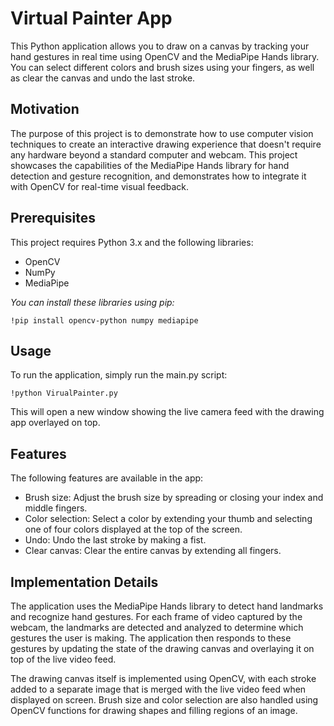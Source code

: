 # Virtual Painter App
This Python application allows you to draw on a canvas by tracking your hand gestures in real time using OpenCV and the MediaPipe Hands library. You can select different colors and brush sizes using your fingers, as well as clear the canvas and undo the last stroke.

## Motivation
The purpose of this project is to demonstrate how to use computer vision techniques to create an interactive drawing experience that doesn't require any hardware beyond a standard computer and webcam. This project showcases the capabilities of the MediaPipe Hands library for hand detection and gesture recognition, and demonstrates how to integrate it with OpenCV for real-time visual feedback.

## Prerequisites
This project requires Python 3.x and the following libraries:

- OpenCV
- NumPy
- MediaPipe

*You can install these libraries using pip:*

```
!pip install opencv-python numpy mediapipe
```

## Usage
To run the application, simply run the main.py script:
```
!python VirualPainter.py
```
This will open a new window showing the live camera feed with the drawing app overlayed on top.

## Features
The following features are available in the app:

- Brush size: Adjust the brush size by spreading or closing your index and middle fingers.
- Color selection: Select a color by extending your thumb and selecting one of four colors displayed at the top of the screen.
- Undo: Undo the last stroke by making a fist.
- Clear canvas: Clear the entire canvas by extending all fingers.

## Implementation Details
The application uses the MediaPipe Hands library to detect hand landmarks and recognize hand gestures. For each frame of video captured by the webcam, the landmarks are detected and analyzed to determine which gestures the user is making. The application then responds to these gestures by updating the state of the drawing canvas and overlaying it on top of the live video feed.

The drawing canvas itself is implemented using OpenCV, with each stroke added to a separate image that is merged with the live video feed when displayed on screen. Brush size and color selection are also handled using OpenCV functions for drawing shapes and filling regions of an image.
